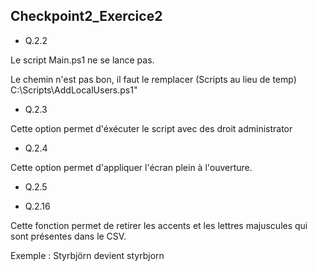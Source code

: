 ## Checkpoint2_Exercice2

- Q.2.2

Le script Main.ps1 ne se lance pas.

Le chemin n'est pas bon, il faut le remplacer (Scripts au lieu de temp)
C:\Scripts\AddLocalUsers.ps1"

- Q.2.3

Cette option permet d'éxécuter le script avec des droit administrator

- Q.2.4

Cette option permet d'appliquer l'écran plein à l'ouverture.

- Q.2.5


- Q.2.16

Cette fonction permet de retirer les accents et les lettres majuscules qui sont présentes dans le CSV.

Exemple : Styrbjörn devient styrbjorn




